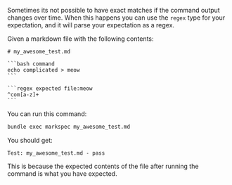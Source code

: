 Sometimes its not possible to have exact matches if the command output changes over time. When this happens you can use the `regex` type for your expectation, and it will parse your expectation as a regex.

Given a markdown file with the following contents:

~~~text file:my_awesome_test.md
# my_awesome_test.md

```bash command
echo complicated > meow
```

```regex expected file:meow
^com[a-z]+
```
~~~

You can run this command:

```bash command
bundle exec markspec my_awesome_test.md
```

You should get:

```text expected stdout
Test: my_awesome_test.md - pass
```

This is because the expected contents of the file after running the command is what you have expected.
